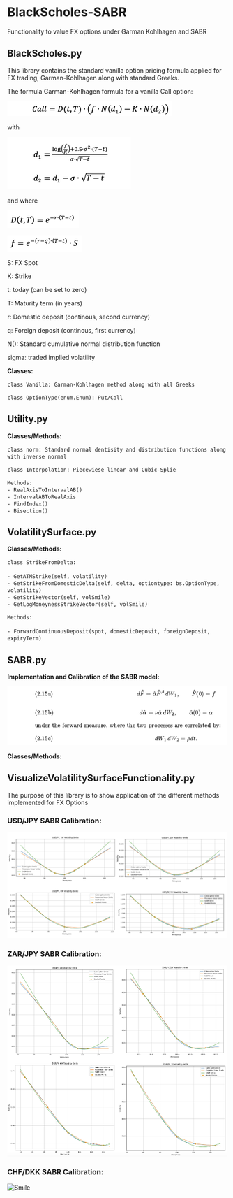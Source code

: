 # BlackScholes-SABR
Functionality to value FX options under Garman Kohlhagen and SABR


## BlackScholes.py

This library contains the standard vanilla option pricing formula applied for FX trading, Garman-Kohlhagen along with standard Greeks.

The formula Garman-Kohlhagen formula for a vanilla Call option:

![Garman-Kohlhagen](https://github.com/henrik-lauritsen-ch/Pictures/blob/main/gk_call.png)

with

![Garman-Kohlhagen](https://github.com/henrik-lauritsen-ch/Pictures/blob/main/gk_d1d2.png)

and where 

![Garman-Kohlhagen](https://github.com/henrik-lauritsen-ch/Pictures/blob/main/gk_discountfactor.png)

![Garman-Kohlhagen](https://github.com/henrik-lauritsen-ch/Pictures/blob/main/gk_forward.png)

S: FX Spot

K: Strike

t: today (can be set to zero)

T: Maturity term (in years)

r: Domestic deposit (continous, second currency)

q: Foreign deposit (continous, first currency)

N(): Standard cumulative normal distribution function

sigma: traded implied volatility

**Classes:**
```
class Vanilla: Garman-Kohlhagen method along with all Greeks
```

```
class OptionType(enum.Enum): Put/Call
```

## Utility.py
**Classes/Methods:**


```
class norm: Standard normal dentisity and distribution functions along with inverse normal
```

```
class Interpolation: Piecewiese linear and Cubic-Splie 
```

```
Methods:
- RealAxisToIntervalAB()
- IntervalABToRealAxis
- FindIndex()
- Bisection()
```

## VolatilitySurface.py
**Classes/Methods:**

```
class StrikeFromDelta:

- GetATMStrike(self, volatility)
- GetStrikeFromDomesticDelta(self, delta, optiontype: bs.OptionType, volatility)
- GetStrikeVector(self, volSmile)
- GetLogMoneynessStrikeVector(self, volSmile)
```

```
Methods:

- ForwardContinuousDeposit(spot, domesticDeposit, foreignDeposit, expiryTerm)
```

## SABR.py
**Implementation and Calibration of the SABR model:**

 ![Smile](https://github.com/henrik-lauritsen-ch/Pictures/blob/main/sabr2_equations.png)

**Classes/Methods:**

## VisualizeVolatilitySurfaceFunctionality.py
The purpose of this library is to show application of the different methods implemented for FX Options

### USD/JPY SABR Calibration:
![Smile](https://github.com/henrik-lauritsen-ch/Pictures/blob/main/sabr_USDJPY.png)

### ZAR/JPY SABR Calibration:
![Smile](https://github.com/henrik-lauritsen-ch/Pictures/blob/main/sabr_ZARJPY.png)

### CHF/DKK SABR Calibration:
![Smile](https://github.com/henrik-lauritsen-ch/Pictures/blob/main/sabr_CHFDKK.png)

